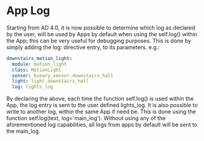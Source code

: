 # App Log

Starting from AD 4.0, it is now possible to determine which log as declared by the user, will be used by Apps by default when using the self.log() within the App; this can be very useful for debugging purposes. This is done by simply adding the log: directive entry, to its parameters. e.g.:

```yaml
downstairs_motion_light:
  module: motion_light
  class: MotionLight
  sensor: binary_sensor.downstairs_hall
  light: light.downstairs_hall
  log: lights_log
```

By declaring the above, each time the function self.log() is used within the App, the log entry is sent to the user defined lights_log. It is also possible to write to another log, within the same App if need be. This is done using the function self.log(text, log='main_log'). Without using any of the aforementioned log capabilities, all logs from apps by default will be sent to the main_log.
